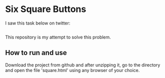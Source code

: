 # Six Square Buttons

I saw this task below on twitter:

<blockquote>

```

```

</blockquote>

This repository is my attempt to solve this problem.

## How to run and use

Download the project from github and after unzipping it, go to the directory and open the file 'square.html' using any browser of your choice. 
